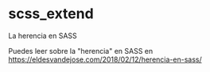 # scss_extend
La herencia en SASS

Puedes leer sobre la "herencia" en SASS en https://eldesvandejose.com/2018/02/12/herencia-en-sass/
